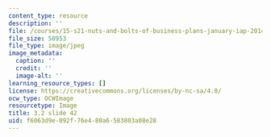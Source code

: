 ```yaml
---
content_type: resource
description: ''
file: /courses/15-s21-nuts-and-bolts-of-business-plans-january-iap-2014/f6063d9e092f76e480a6583803a08e28_Slide42.JPG
file_size: 58953
file_type: image/jpeg
image_metadata:
  caption: ''
  credit: ''
  image-alt: ''
learning_resource_types: []
license: https://creativecommons.org/licenses/by-nc-sa/4.0/
ocw_type: OCWImage
resourcetype: Image
title: 3.2 slide 42
uid: f6063d9e-092f-76e4-80a6-583803a08e28
---
```

